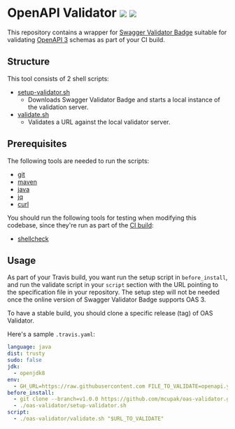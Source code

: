 # OpenAPI Validator [![](https://travis-ci.org/mcupak/oas-validator.svg?branch=develop)](https://travis-ci.org/mcupak/oas-validator) [![](https://img.shields.io/badge/license-Apache%202-blue.svg)](https://raw.githubusercontent.com/mcupak/oas-validator/develop/LICENSE)

This repository contains a wrapper for [Swagger Validator Badge](https://github.com/swagger-api/validator-badge) suitable for validating [OpenAPI 3](https://github.com/OAI/OpenAPI-Specification) schemas as part of your CI build.

## Structure

This tool consists of 2 shell scripts:
- [setup-validator.sh](setup-validator.sh)
  - Downloads Swagger Validator Badge and starts a local instance of the validation server.
- [validate.sh](validate.sh)
  - Validates a URL against the local validator server.

## Prerequisites

The following tools are needed to run the scripts:

- [git](https://git-scm.com/)
- [maven](https://maven.apache.org/)
- [java](https://openjdk.java.net/)
- [jq](https://stedolan.github.io/jq/)
- [curl](https://curl.haxx.se/)

You should run the following tools for testing when modifying this codebase, since they're run as part of the [CI build](.travis.yaml):

- [shellcheck](https://github.com/koalaman/shellcheck)

## Usage

As part of your Travis build, you want run the setup script in `before_install`, and run the validate script in your `script` section with the URL pointing to the specification file in your repository. The setup step will not be needed once the online version of Swagger Validator Badge supports OAS 3.

To have a stable build, you should clone a specific release (tag) of OAS Validator.

Here's a sample `.travis.yaml`:

```yaml
language: java
dist: trusty
sudo: false
jdk:
  - openjdk8
env:
  - GH_URL=https://raw.githubusercontent.com FILE_TO_VALIDATE=openapi.yaml URL_TO_VALIDATE=$GH_URL/${TRAVIS_PULL_REQUEST_SLUG:-$TRAVIS_REPO_SLUG}/${TRAVIS_PULL_REQUEST_BRANCH:-$TRAVIS_BRANCH}/$FILE_TO_VALIDATE
before_install:
  - git clone --branch=v1.0.0 https://github.com/mcupak/oas-validator.git
  - ./oas-validator/setup-validator.sh
script:
  - ./oas-validator/validate.sh "$URL_TO_VALIDATE"
```
